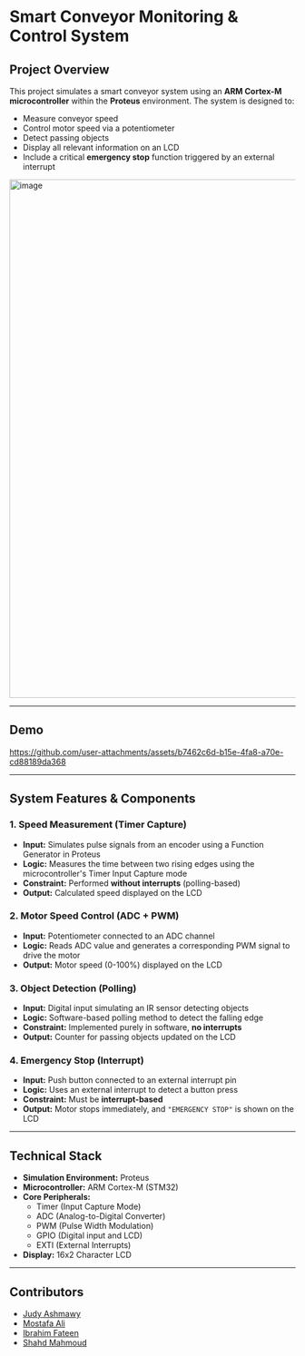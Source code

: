 # Smart Conveyor Monitoring & Control System

## Project Overview
This project simulates a smart conveyor system using an **ARM Cortex-M microcontroller** within the **Proteus** environment. The system is designed to:

- Measure conveyor speed  
- Control motor speed via a potentiometer  
- Detect passing objects  
- Display all relevant information on an LCD  
- Include a critical **emergency stop** function triggered by an external interrupt  
<img width="1311" height="914" alt="image" src="https://github.com/user-attachments/assets/db41de43-21df-405c-910e-a7fc8393497f" />

---
## Demo 


https://github.com/user-attachments/assets/b7462c6d-b15e-4fa8-a70e-cd88189da368


---
## System Features & Components

### 1. Speed Measurement (Timer Capture)
- **Input:** Simulates pulse signals from an encoder using a Function Generator in Proteus  
- **Logic:** Measures the time between two rising edges using the microcontroller's Timer Input Capture mode  
- **Constraint:** Performed **without interrupts** (polling-based)  
- **Output:** Calculated speed displayed on the LCD  

### 2. Motor Speed Control (ADC + PWM)
- **Input:** Potentiometer connected to an ADC channel  
- **Logic:** Reads ADC value and generates a corresponding PWM signal to drive the motor  
- **Output:** Motor speed (0-100%) displayed on the LCD  

### 3. Object Detection (Polling)
- **Input:** Digital input simulating an IR sensor detecting objects  
- **Logic:** Software-based polling method to detect the falling edge  
- **Constraint:** Implemented purely in software, **no interrupts**  
- **Output:** Counter for passing objects updated on the LCD  

### 4. Emergency Stop (Interrupt)
- **Input:** Push button connected to an external interrupt pin  
- **Logic:** Uses an external interrupt to detect a button press  
- **Constraint:** Must be **interrupt-based**  
- **Output:** Motor stops immediately, and `"EMERGENCY STOP"` is shown on the LCD  

---

## Technical Stack
- **Simulation Environment:** Proteus  
- **Microcontroller:** ARM Cortex-M (STM32)  
- **Core Peripherals:**  
  - Timer (Input Capture Mode)  
  - ADC (Analog-to-Digital Converter)  
  - PWM (Pulse Width Modulation)  
  - GPIO (Digital input and LCD)  
  - EXTI (External Interrupts)  
- **Display:** 16x2 Character LCD  

---

## Contributors
- [Judy Ashmawy](https://github.com/JudyEssam)
- [Mostafa Ali](https://github.com/Mostafaali3)
- [Ibrahim Fateen](https://github.com/Ibrahim-Fateen)
- [Shahd Mahmoud](https://github.com/Shahd-A-Mahmoud)
